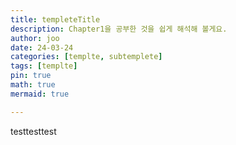 ```yaml
---
title: templeteTitle
description: Chapter1을 공부한 것을 쉽게 해석해 볼게요.
author: joo
date: 24-03-24
categories: [templte, subtemplete]
tags: [templte]
pin: true
math: true
mermaid: true

---
```


testtesttest